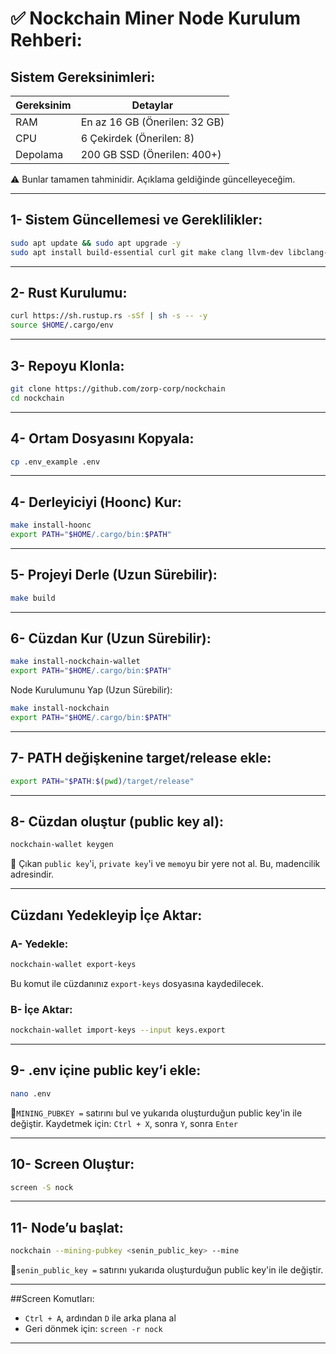 # ✅ Nockchain Miner Node Kurulum Rehberi:

## Sistem Gereksinimleri:

| Gereksinim       | Detaylar                   |
|------------------|----------------------------|
| RAM              | En az 16 GB (Önerilen: 32 GB)|
| CPU              | 6 Çekirdek (Önerilen: 8)   |
| Depolama         | 200 GB SSD (Önerilen: 400+) |

⚠️ Bunlar tamamen tahminidir. Açıklama geldiğinde güncelleyeceğim.

---

## 1- Sistem Güncellemesi ve Gereklilikler:
```bash
sudo apt update && sudo apt upgrade -y
sudo apt install build-essential curl git make clang llvm-dev libclang-dev -y
```

---

## 2- Rust Kurulumu:
```bash
curl https://sh.rustup.rs -sSf | sh -s -- -y
source $HOME/.cargo/env
```

---

## 3- Repoyu Klonla:
```bash
git clone https://github.com/zorp-corp/nockchain
cd nockchain
```

---

## 4- Ortam Dosyasını Kopyala:

```bash
cp .env_example .env
```

---

## 4- Derleyiciyi (Hoonc) Kur:
```bash
make install-hoonc
export PATH="$HOME/.cargo/bin:$PATH"
```

---

## 5- Projeyi Derle (Uzun Sürebilir):
```bash
make build
```

---

## 6- Cüzdan Kur (Uzun Sürebilir):
```bash
make install-nockchain-wallet
export PATH="$HOME/.cargo/bin:$PATH"
```

Node Kurulumunu Yap (Uzun Sürebilir):
```bash
make install-nockchain
export PATH="$HOME/.cargo/bin:$PATH"
```

---

## 7- PATH değişkenine target/release ekle:
```bash
export PATH="$PATH:$(pwd)/target/release"
```

---

## 8- Cüzdan oluştur (public key al):
```bash
nockchain-wallet keygen
```
📌 Çıkan `public key`'i, `private key`'i ve `memo`yu bir yere not al. Bu, madencilik adresindir.

---

## Cüzdanı Yedekleyip İçe Aktar:

### A- Yedekle:
```bash
nockchain-wallet export-keys
```
Bu komut ile cüzdanınız `export-keys` dosyasına kaydedilecek.

### B- İçe Aktar:
```bash
nockchain-wallet import-keys --input keys.export
```

---

## 9- .env içine public key’i ekle:
```bash
nano .env
```
📌`MINING_PUBKEY =` satırını bul ve yukarıda oluşturduğun public key'in ile değiştir. 
Kaydetmek için: `Ctrl + X`, sonra `Y`, sonra `Enter`

---

## 10- Screen Oluştur:

```bash
screen -S nock
```

---

## 11- Node’u başlat:
```bash
nockchain --mining-pubkey <senin_public_key> --mine
```
📌`senin_public_key =` satırını yukarıda oluşturduğun public key'in ile değiştir.

---

##Screen Komutları:
- `Ctrl + A`, ardından `D` ile arka plana al
- Geri dönmek için: `screen -r nock`

---
